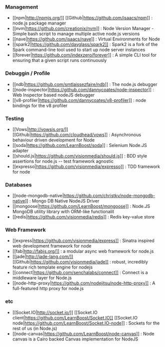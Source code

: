 ### Management
- [[npm|http://npmjs.org/]] [[Github|https://github.com/isaacs/npm]] : node.js package manager
- [[nvm|https://github.com/creationix/nvm]] : Node Version Manager - Simple bash script to manage multiple active node.js versions
- [[nave|https://github.com/isaacs/nave]] : Virtual Environments for Node
- [[spark2|https://github.com/davglass/spark2]] : Spark2 is a fork of the Spark command-line tool used to start up node server instances
- [[forever|https://github.com/indexzero/forever]] : A simple CLI tool for ensuring that a given script runs continuously

### Debuggin / Profile
- [[ndb|https://github.com/smtlaissezfaire/ndb]] : The node.js debugger
- [[node-inspector|https://github.com/dannycoates/node-inspector]] : Web Inspector based nodeJS debugger
- [[v8-profiler|https://github.com/dannycoates/v8-profiler]] : node bindings for the v8 profiler 

### Testing
- [[Vows|http://vowsjs.org/]] [[Github|https://github.com/cloudhead/vows]] : Asynchronous behaviour driven development for Node
- [[soda|https://github.com/LearnBoost/soda]] : Selenium Node.JS adapter
- [[should.js|https://github.com/visionmedia/should.js]] : BDD style assertions for node.js -- test framework agnostic
- [[expresso|https://github.com/visionmedia/expresso]] : TDD framework for node

### Databases
- [[node-mongodb-native|https://github.com/christkv/node-mongodb-native]] : Mongo DB Native NodeJS Driver 
- [[mongoose|https://github.com/LearnBoost/mongoose]] : Node.JS MongoDB utility library with ORM-like functionalit
- [[redis|https://github.com/visionmedia/redis]] : Redis key-value store

### Web Framework
- [[express|https://github.com/visionmedia/express]] : Sinatra inspired web development framework for node
- [[fab|http://fabjs.org/]] : a modular async web framework for node.js
- [[jade|http://jade-lang.com/]] [[Github|https://github.com/visionmedia/jade]] : robust, incredibly feature rich template engine for nodejs 
- [[connect|https://github.com/senchalabs/connect]] : Connect is a middleware layer for Node.js
- [[node-http-proxy|https://github.com/nodejitsu/node-http-proxy]] : A full-featured http proxy for node.js

### etc
- [[Socket.IO|http://socket.io/]] [[Socket.IO client|https://github.com/LearnBoost/Socket.IO]] [[Socket.IO node|https://github.com/LearnBoost/Socket.IO-node]] : Sockets for the rest of us (in Node.js)
- [[node-canvas|https://github.com/LearnBoost/node-canvas]] : Node canvas is a Cairo backed Canvas implementation for NodeJS
